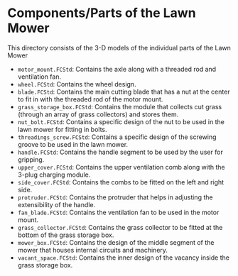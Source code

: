 # Components/Parts of the Lawn Mower
This directory consists of the 3-D models of the individual parts of the Lawn Mower

- `motor_mount.FCStd`: Contains the axle along with a threaded rod and ventilation fan.
- `wheel.FCStd`: Contains the wheel design.
- `blade.FCStd`: Contains the main cutting blade that has a nut at the center to fit in with the threaded rod of the motor mount.
- `grass_storage_box.FCStd`: Contains the module that collects cut grass (through an array of grass collectors) and stores them.
- `nut_bolt.FCStd`: Contains a specific design of the nut to be used in the lawn mower for fitting in bolts.
- `threadings_screw.FCStd`: Contains a specific design of the screwing groove to be used in the lawn mower. 
- `handle.FCStd`: Contains the handle segment to be used by the user for gripping.
- `upper_cover.FCStd`: Contains the upper ventilation comb along with the 3-plug charging module.
- `side_cover.FCStd`: Contains the combs to be fitted on the left and right side.
- `protruder.FCStd`: Contains the protruder that helps in adjusting the extensibility of the handle.
- `fan_blade.FCStd`: Contains the ventilation fan to be used in the motor mount.
- `grass_collector.FCStd`: Contains the grass collector to be fitted at the bottom of the grass storage box.
- `mower_box.FCStd`: Contains the design of the middle segment of the mower that houses internal circuits and machinery.
- `vacant_space.FCStd`: Contains the inner design of the vacancy inside the grass storage box.
